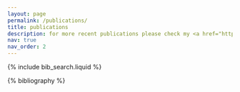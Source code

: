 ```yaml
---
layout: page
permalink: /publications/
title: publications
description: for more recent publications please check my <a href="https://scholar.google.com/citations?user=87wBxzUAAAAJ&hl=en">google scholar</a>.
nav: true
nav_order: 2
---
```


<!-- _pages/publications.md -->

<!-- Bibsearch Feature -->

{% include bib_search.liquid %}

<div class="publications">

{% bibliography %}

</div>

